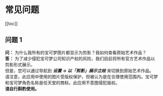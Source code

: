 # 常见问题
[[toc]]
## 问题 1
**问：** 为什么我所有的宝可梦图片都显示为剪影？我如何查看原始艺术作品？\
**答：** 为了减少侵犯宝可梦公司知识产权的风险，我们目前将所有官方艺术作品以剪影形式展示。\
但是，您可以通过导航到 **_设置 -> 以「剪影」展示立绘_** 来切换到原始艺术作品。\
请注意，此应用中使用的图片受版权保护，但被认为是在合理使用范围内。宝可梦和宝可梦角色名称是任天堂的商标。此应用不意图侵犯版权。\
**请自行斟酌使用。**
